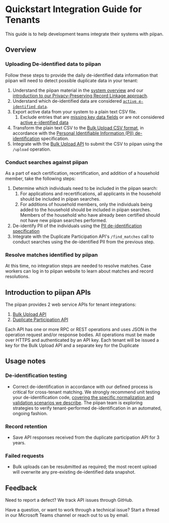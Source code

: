 # Quickstart Integration Guide for Tenants

This guide is to help development teams integrate their systems with piipan. 

## Overview



### Uploading De-identified data to piipan
Follow these steps to provide the daily de-identified data information that piipan will need to detect possible duplicate data in your tenant:

1. Understand the piipan material in the [system overview](/README.md#overview) and our [introduction to our Privacy-Preserving Record Linkage approach](/docs/pprl-plain.md).
2. Understand which de-identified data are considered [`active e-identified data`](/etl/docs/bulk-import.md#definition-of-active-participants).
3. Export active data from your system to a plain text CSV file.
    1. Exclude entries that are [missing key data fields](/etl/docs/bulk-import.md#participant-records-to-exclude) or are not considered [active e-identified data](/etl/docs/bulk-import.md#definition-of-active-participants)
4. Transform the plain text CSV to the [Bulk Upload CSV format](../etl/docs/bulk-import.md), in accordance with the [Personal Identifiable Information (PII) de-identification](./pprl.md) specification.
5. Integrate with the [Bulk Upload API](./openapi/generated/bulk-api/openapi.md) to submit the CSV to piipan using the `/upload` operation.

### Conduct searches against piipan
As a part of each certification, recertification, and addition of a household member, take the following steps:

1. Determine which individuals need to be included in the piipan search:
    1. For applications and recertifications, all applicants in the household should be included in piipan searches.
    2. For additions of household members, only the individuals being added to the household should be included in piipan searches.  Members of the household who have already been certified should not have new piipan searches performed.
2. De-identify PII of the individuals using the [PII de-identification specification](./pprl.md)
3. Integrate with the Duplicate Participation API's `/find_matches` call to conduct searches using the de-identified PII from the previous step.

### Resolve matches identified by piipan
At this time, no integration steps are needed to resolve matches. Case workers can log in to piipan website to learn about matches and record resolutions.

## Introduction to piipan APIs
The piipan provides 2 web service APIs for tenant integrations:

1. [Bulk Upload API](./openapi/generated/bulk-api/openapi.md)
1. [Duplicate Participation API](./openapi/generated/duplicate-participation-api/openapi.md)

Each API has one or more RPC or REST operations and uses JSON in the operation request and/or response bodies. All operations must be made over HTTPS and authenticated by an API key. Each tenant will be issued a key for the Bulk Upload API and a separate key for the Duplicate 

## Usage notes

### De-identification testing
- Correct de-identification in accordance with our defined process is critical for cross-tenant matching. We strongly recommend unit testing your de-identification code, [covering the specific normalization and validation scenarios we describe](./pprl.md). The piipan team is exploring strategies to verify tenant-performed de-identification in an automated, ongoing fashion.

### Record retention
- Save API responses received from the duplicate participation API for 3 years.

### Failed requests
- Bulk uploads can be resubmitted as required; the most recent upload will overwrite any pre-existing de-identified data snapshot.


## Feedback

Need to report a defect? We track API issues through GitHub.

Have a question, or want to work through a technical issue? Start a thread in our Microsoft Teams channel or reach out to us by email.
